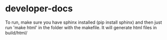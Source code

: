developer-docs
==============

To run, make sure you have sphinx installed (pip install sphinx) and then just run 'make html' in the folder with the makefile. It will generate html files in build/html/
